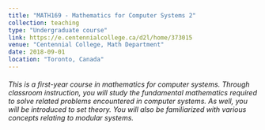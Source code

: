 ```yaml
---
title: "MATH169 - Mathematics for Computer Systems 2"
collection: teaching
type: "Undergraduate course"
link: https://e.centennialcollege.ca/d2l/home/373015
venue: "Centennial College, Math Department"
date: 2018-09-01
location: "Toronto, Canada"
---
```


###### This is a first-year course in mathematics for computer systems. Through classroom instruction, you will study the fundamental mathematics required to solve related problems encountered in computer systems. As well, you will be introduced to set theory. You will also be familiarized with various concepts relating to modular systems.
